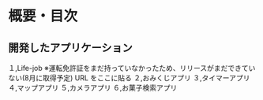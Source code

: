 # 概要・目次
## 開発したアプリケーション
１,Life-job
※運転免許証をまだ持っていなかったため、リリースがまだできていない(8月に取得予定)
URL をここに貼る
２,おみくじアプリ
３,タイマーアプリ
４,マップアプリ
５,カメラアプリ
６,お菓子検索アプリ
